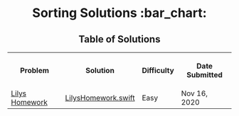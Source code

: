 <h1 align="center">Sorting Solutions :bar_chart:</h1>
<h2 align="center">Table of Solutions</h2>
<table style="width:100%">
  <tr>
    <th><p align="center">Problem</p></th>
    <th><p align="center">Solution</p></th>
    <th><p align="center">Difficulty</p></th>
    <th><p align="center">Date Submitted</p></th>
  </tr>
  <tr>
     <td><a align="center" href="https://www.hackerrank.com/challenges/lilys-homework/">Lilys Homework</a></td>
     <td><a align="center" href="Lilys%20Homework/LilysHomework.swift">LilysHomework.swift</a></td>
     <td>Easy</td>
     <td>Nov 16, 2020</td>
   </tr>
  
</table>

